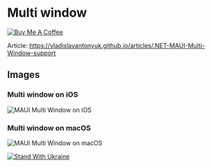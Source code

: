 # Multi window

[![Buy Me A Coffee](https://ik.imagekit.io/VladislavAntonyuk/vladislavantonyuk/misc/bmc-button.png)](https://www.buymeacoffee.com/vlad.antonyuk)

Article: https://vladislavantonyuk.github.io/articles/.NET-MAUI-Multi-Window-support

## Images

### Multi window on iOS

![MAUI Multi Window on iOS](https://ik.imagekit.io/VladislavAntonyuk/vladislavantonyuk/articles/15/multi-window-ios.gif)

### Multi window on macOS

![MAUI Multi Window on macOS](https://ik.imagekit.io/VladislavAntonyuk/vladislavantonyuk/articles/15/multi-window-macos.gif)

[![Stand With Ukraine](https://img.shields.io/badge/made_in-ukraine-ffd700.svg?labelColor=0057b7)](https://stand-with-ukraine.pp.ua)